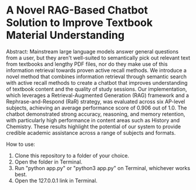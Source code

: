 # A Novel RAG-Based Chatbot Solution to Improve Textbook Material Understanding

Abstract: Mainstream large language models answer general questions from a user, but they aren't well-suited to semantically pick out relevant text from textbooks and lengthy PDF files, nor do they make use of this information retrieval towards proven active recall methods. We introduce a novel method that combines information retrieval through semantic search with active recall methods to create a chatbot that improves understanding of textbook content and the quality of study sessions. Our implementation, which leverages a Retrieval-Augmented Generation (RAG) framework and a Rephrase-and-Respond (RaR) strategy, was evaluated across six AP-level subjects, achieving an average performance score of 0.906 out of 1.0. The chatbot demonstrated strong accuracy, reasoning, and memory retention, with particularly high performance in content areas such as History and Chemistry. These results highlight the potential of our system to provide credible academic assistance across a range of subjects and formats.

How to use:

1. Clone this repository to a folder of your choice.
2. Open the folder in Terminal.
3. Run "python app.py" or "python3 app.py" on Terminal, whichever works best.
4. Open the 127.0.0.1 link in Terminal.
